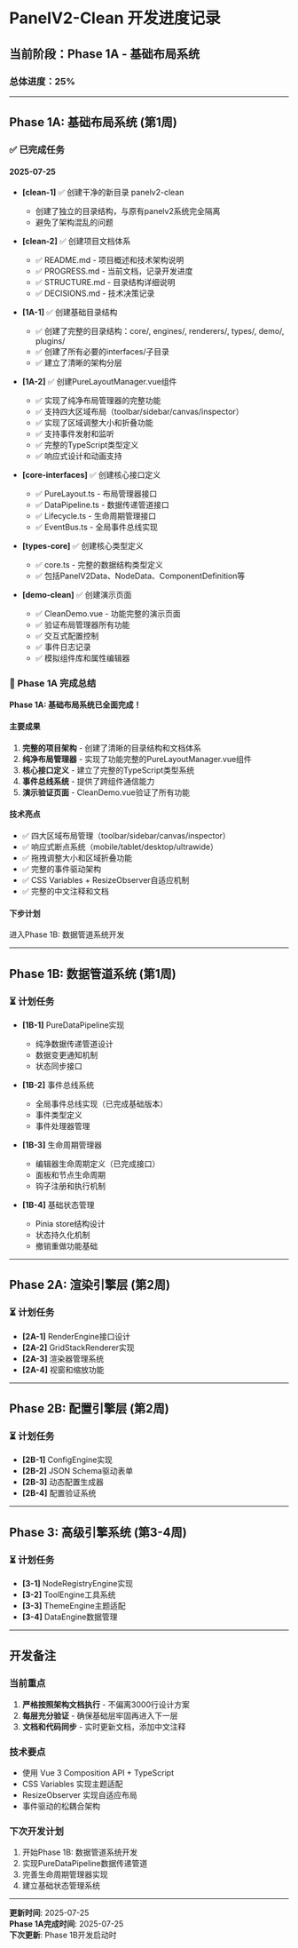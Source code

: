 # PanelV2-Clean 开发进度记录

## 当前阶段：Phase 1A - 基础布局系统

### 总体进度：25%

---

## Phase 1A: 基础布局系统 (第1周)

### ✅ 已完成任务

#### 2025-07-25
- **[clean-1]** ✅ 创建干净的新目录 panelv2-clean
  - 创建了独立的目录结构，与原有panelv2系统完全隔离
  - 避免了架构混乱的问题

- **[clean-2]** ✅ 创建项目文档体系
  - ✅ README.md - 项目概述和技术架构说明
  - ✅ PROGRESS.md - 当前文档，记录开发进度
  - ✅ STRUCTURE.md - 目录结构详细说明
  - ✅ DECISIONS.md - 技术决策记录

- **[1A-1]** ✅ 创建基础目录结构
  - ✅ 创建了完整的目录结构：core/, engines/, renderers/, types/, demo/, plugins/
  - ✅ 创建了所有必要的interfaces/子目录
  - ✅ 建立了清晰的架构分层

- **[1A-2]** ✅ 创建PureLayoutManager.vue组件
  - ✅ 实现了纯净布局管理器的完整功能
  - ✅ 支持四大区域布局（toolbar/sidebar/canvas/inspector）
  - ✅ 实现了区域调整大小和折叠功能
  - ✅ 支持事件发射和监听
  - ✅ 完整的TypeScript类型定义
  - ✅ 响应式设计和动画支持

- **[core-interfaces]** ✅ 创建核心接口定义
  - ✅ PureLayout.ts - 布局管理器接口
  - ✅ DataPipeline.ts - 数据传递管道接口
  - ✅ Lifecycle.ts - 生命周期管理接口
  - ✅ EventBus.ts - 全局事件总线实现

- **[types-core]** ✅ 创建核心类型定义
  - ✅ core.ts - 完整的数据结构类型定义
  - ✅ 包括PanelV2Data、NodeData、ComponentDefinition等

- **[demo-clean]** ✅ 创建演示页面
  - ✅ CleanDemo.vue - 功能完整的演示页面
  - ✅ 验证布局管理器所有功能
  - ✅ 交互式配置控制
  - ✅ 事件日志记录
  - ✅ 模拟组件库和属性编辑器

### 🎉 Phase 1A 完成总结

**Phase 1A: 基础布局系统已全面完成！**

#### 主要成果
1. **完整的项目架构** - 创建了清晰的目录结构和文档体系
2. **纯净布局管理器** - 实现了功能完整的PureLayoutManager.vue组件
3. **核心接口定义** - 建立了完整的TypeScript类型系统
4. **事件总线系统** - 提供了跨组件通信能力
5. **演示验证页面** - CleanDemo.vue验证了所有功能

#### 技术亮点
- ✅ 四大区域布局管理（toolbar/sidebar/canvas/inspector）
- ✅ 响应式断点系统（mobile/tablet/desktop/ultrawide）
- ✅ 拖拽调整大小和区域折叠功能
- ✅ 完整的事件驱动架构
- ✅ CSS Variables + ResizeObserver自适应机制
- ✅ 完整的中文注释和文档

#### 下步计划
进入Phase 1B: 数据管道系统开发

---

## Phase 1B: 数据管道系统 (第1周)
### ⏳ 计划任务

- **[1B-1]** PureDataPipeline实现
  - 纯净数据传递管道设计
  - 数据变更通知机制
  - 状态同步接口

- **[1B-2]** 事件总线系统
  - 全局事件总线实现（已完成基础版本）
  - 事件类型定义
  - 事件处理器管理

- **[1B-3]** 生命周期管理器
  - 编辑器生命周期定义（已完成接口）
  - 面板和节点生命周期
  - 钩子注册和执行机制

- **[1B-4]** 基础状态管理
  - Pinia store结构设计
  - 状态持久化机制
  - 撤销重做功能基础

---

## Phase 2A: 渲染引擎层 (第2周)

### ⏳ 计划任务

- **[2A-1]** RenderEngine接口设计
- **[2A-2]** GridStackRenderer实现
- **[2A-3]** 渲染器管理系统
- **[2A-4]** 视窗和缩放功能

---

## Phase 2B: 配置引擎层 (第2周)

### ⏳ 计划任务

- **[2B-1]** ConfigEngine实现
- **[2B-2]** JSON Schema驱动表单
- **[2B-3]** 动态配置生成器
- **[2B-4]** 配置验证系统

---

## Phase 3: 高级引擎系统 (第3-4周)

### ⏳ 计划任务

- **[3-1]** NodeRegistryEngine实现
- **[3-2]** ToolEngine工具系统
- **[3-3]** ThemeEngine主题适配
- **[3-4]** DataEngine数据管理

---

## 开发备注

### 当前重点
1. **严格按照架构文档执行** - 不偏离3000行设计方案
2. **每层充分验证** - 确保基础层牢固再进入下一层
3. **文档和代码同步** - 实时更新文档，添加中文注释

### 技术要点
- 使用 Vue 3 Composition API + TypeScript
- CSS Variables 实现主题适配
- ResizeObserver 实现自适应布局
- 事件驱动的松耦合架构

### 下次开发计划
1. 开始Phase 1B: 数据管道系统开发
2. 实现PureDataPipeline数据传递管道
3. 完善生命周期管理器实现
4. 建立基础状态管理系统

---

**更新时间**: 2025-07-25  
**Phase 1A完成时间**: 2025-07-25  
**下次更新**: Phase 1B开发启动时